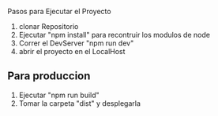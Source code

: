 

Pasos para Ejecutar el Proyecto
1. clonar Repositorio
2. Ejecutar "npm install" para recontruir los modulos de node
3. Correr el DevServer "npm run dev"
4. abrir el proyecto en el LocalHost

## Para produccion
1. Ejecutar "npm run build"
2. Tomar la carpeta "dist" y desplegarla